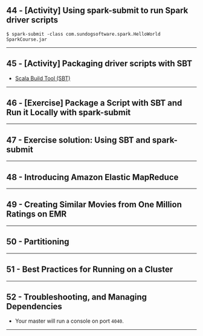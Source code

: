 ## 44 - [Activity] Using spark-submit to run Spark driver scripts
```
$ spark-submit -class com.sundogsoftware.spark.HelloWorld SparkCourse.jar
```
***

## 45 - [Activity] Packaging driver scripts with SBT

* [Scala Build Tool (SBT)](https://www.scala-sbt.org/)

***

## 46 - [Exercise] Package a Script with SBT and Run it Locally with spark-submit

***

## 47 - Exercise solution: Using SBT and spark-submit

***

## 48 - Introducing Amazon Elastic MapReduce

***

## 49 - Creating Similar Movies from One Million Ratings on EMR

***

## 50 - Partitioning

***

## 51 - Best Practices for Running on a Cluster

***

## 52 - Troubleshooting, and Managing Dependencies
* Your master will run a console on port `4040`.

***
